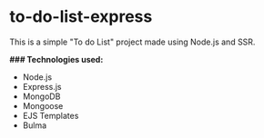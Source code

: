 # to-do-list-express
This is a simple "To do List" project made using Node.js and SSR.

**### Technologies used:**  

- Node.js
- Express.js
- MongoDB
- Mongoose
- EJS Templates
- Bulma
